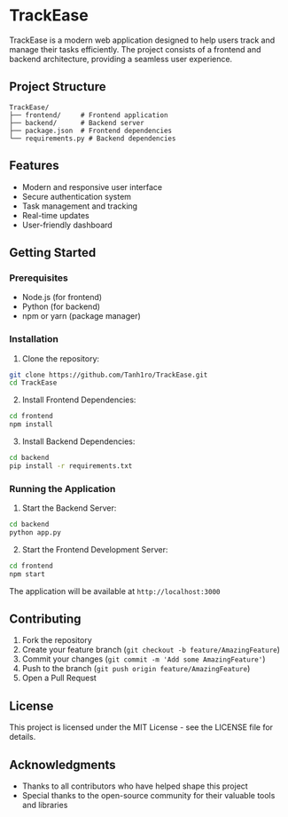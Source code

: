 # TrackEase

TrackEase is a modern web application designed to help users track and manage their tasks efficiently. The project consists of a frontend and backend architecture, providing a seamless user experience.

## Project Structure

```
TrackEase/
├── frontend/     # Frontend application
├── backend/      # Backend server
├── package.json  # Frontend dependencies
└── requirements.py # Backend dependencies
```

## Features

- Modern and responsive user interface
- Secure authentication system
- Task management and tracking
- Real-time updates
- User-friendly dashboard

## Getting Started

### Prerequisites

- Node.js (for frontend)
- Python (for backend)
- npm or yarn (package manager)

### Installation

1. Clone the repository:
```bash
git clone https://github.com/Tanh1ro/TrackEase.git
cd TrackEase
```

2. Install Frontend Dependencies:
```bash
cd frontend
npm install
```

3. Install Backend Dependencies:
```bash
cd backend
pip install -r requirements.txt
```

### Running the Application

1. Start the Backend Server:
```bash
cd backend
python app.py
```

2. Start the Frontend Development Server:
```bash
cd frontend
npm start
```

The application will be available at `http://localhost:3000`

## Contributing

1. Fork the repository
2. Create your feature branch (`git checkout -b feature/AmazingFeature`)
3. Commit your changes (`git commit -m 'Add some AmazingFeature'`)
4. Push to the branch (`git push origin feature/AmazingFeature`)
5. Open a Pull Request

## License

This project is licensed under the MIT License - see the LICENSE file for details.

## Acknowledgments

- Thanks to all contributors who have helped shape this project
- Special thanks to the open-source community for their valuable tools and libraries

